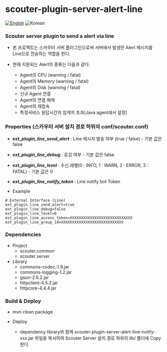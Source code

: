 # scouter-plugin-server-alert-line
[![Englsh](https://img.shields.io/badge/language-English-orange.svg)](README.md) ![Korean](https://img.shields.io/badge/language-Korean-blue.svg)

### Scouter server plugin to send a alert via line

- 본 프로젝트는 스카우터 서버 플러그인으로써 서버에서 발생한 Alert 메시지를 Line으로 전송하는 역할을 한다.
- 현재 지원되는 Alert의 종류는 다음과 같다.

	- Agent의 CPU (warning / fatal)
	- Agent의 Memory (warning / fatal)
	- Agent의 Disk (warning / fatal)
	- 신규 Agent 연결
	- Agent의 연결 해제
	- Agent의 재접속
    - 특정서비스 응답시간의 임계치 초과(Java agent에서 설정)

### Properties (스카우터 서버 설치 경로 하위의 conf/scouter.conf)
* **_ext\_plugin\_line\_send\_alert_** : Line 메시지 발송 여부 (true / false) - 기본 값은 false
* **_ext\_plugin\_line\_debug_** : 로깅 여부 - 기본 값은 false
* **_ext\_plugin\_line\_level_** : 수신 레벨(0 : INFO, 1 : WARN, 2 : ERROR, 3 : FATAL) - 기본 값은 0
* **_ext\_plugin\_line\_notify\_token_** : Line notify bot Token
 
* Example
```
# External Interface (Line)
ext_plugin_line_send_alert=true
ext_plugin_line_debug=false
ext_plugin_line_level=0
ext_plugin_line_access_token=XXXXXXXXXXXXXXXXXXXXXXXXXXXX
ext_plugin_line_group_id=XXXXXXXXXXXXXXXXXXXXXXXXXXXX
```

### Dependencies
* Project
    - scouter.common
    - scouter.server
* Library
    - commons-codec-1.9.jar
    - commons-logging-1.2.jar
    - gson-2.6.2.jar
    - httpclient-4.5.2.jar
    - httpcore-4.4.4.jar
    
### Build & Deploy
* mvn clean package
    
* Deploy
    - dependency library와 함께 scouter-plugin-server-alert-line-notify-xxx.jar 파일을 복사하여 Scouter Server 설치 경로 하위의 lib/ 폴더에 Copy 한다.
    
